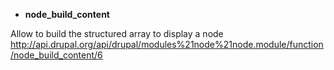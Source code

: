 * **node_build_content**

Allow to build the structured array to display a node   
http://api.drupal.org/api/drupal/modules%21node%21node.module/function/node_build_content/6